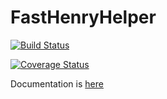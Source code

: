 # FastHenryHelper

[![Build Status](https://travis-ci.org/cstook/FastHenryHelper.jl.svg?branch=master)](https://travis-ci.org/cstook/FastHenryHelper.jl)

[![Coverage Status](https://coveralls.io/repos/github/cstook/FastHenryHelper.jl/badge.svg?branch=master)](https://coveralls.io/github/cstook/FastHenryHelper.jl?branch=master)

Documentation is [here](http://cstook.github.io/FastHenryHelper.jl)

